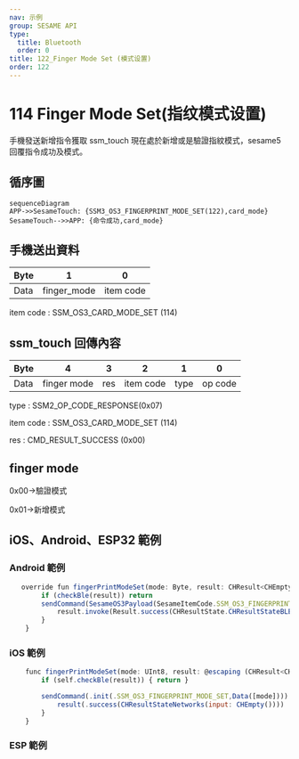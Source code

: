 ```yaml
---
nav: 示例
group: SESAME API
type:
  title: Bluetooth
  order: 0
title: 122_Finger Mode Set (模式设置)
order: 122
---
```


# 114 Finger Mode Set(指纹模式设置)

手機發送新增指令獲取 ssm_touch 現在處於新增或是驗證指紋模式，sesame5 回覆指令成功及模式。

## 循序圖

```mermaid
sequenceDiagram
APP->>SesameTouch: {SSM3_OS3_FINGERPRINT_MODE_SET(122),card_mode}
SesameTouch-->>APP: {命令成功,card_mode}
```


## 手機送出資料

| Byte |      1      |     0     |
| ---- | :---------: | :-------: |
| Data | finger_mode | item code |

item code : SSM_OS3_CARD_MODE_SET (114)

## ssm_touch 回傳內容

| Byte |      4      |  3  |     2     |  1   |    0    |
| ---- | :---------: | :-: | :-------: | :--: | :-----: |
| Data | finger mode | res | item code | type | op code |

type : SSM2_OP_CODE_RESPONSE(0x07)

item code : SSM_OS3_CARD_MODE_SET (114)

res : CMD_RESULT_SUCCESS (0x00)

## finger mode

0x00->驗證模式

0x01->新增模式

## iOS、Android、ESP32 範例
 

### Android 範例

```jsx | pure
   override fun fingerPrintModeSet(mode: Byte, result: CHResult<CHEmpty>) {
        if (checkBle(result)) return
        sendCommand(SesameOS3Payload(SesameItemCode.SSM_OS3_FINGERPRINT_MODE_SET.value, byteArrayOf(mode))) {
            result.invoke(Result.success(CHResultState.CHResultStateBLE(CHEmpty())))
        }
    }
```

### iOS 範例

```jsx | pure
    func fingerPrintModeSet(mode: UInt8, result: @escaping (CHResult<CHEmpty>)) {
        if (self.checkBle(result)) { return }

        sendCommand(.init(.SSM_OS3_FINGERPRINT_MODE_SET,Data([mode]))) { _ in
            result(.success(CHResultStateNetworks(input: CHEmpty())))
        }
    }
```

### ESP 範例

```jsx | pure

``` 



